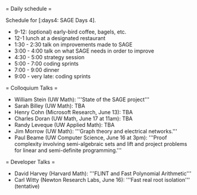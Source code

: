 = Daily schedule =

Schedule for [:days4: SAGE Days 4].

 * 9-12: (optional) early-bird coffee, bagels, etc.
 * 12-1 lunch at a designated restaurant
 * 1:30 - 2:30 talk on improvements made to SAGE
 * 3:00 - 4:00 talk on what SAGE needs in order to improve
 * 4:30 - 5:00 strategy session
 * 5:00 - 7:00 coding sprints
 * 7:00 - 9:00 dinner
 * 9:00 - very late:  coding sprints

= Colloquium Talks =
 * William Stein (UW Math): '''State of the SAGE project'''
 * Sarah Billey (UW Math): TBA
 * Henry Cohn (Microsoft Research, June 13): TBA
 * Charles Doran (UW Math, June 17 at 11am): TBA
 * Randy Leveque (UW Applied Math): TBA
 * Jim Morrow (UW Math): '''Graph theory and electrical networks.'''
 * Paul Beame (UW Computer Science, June 16 at 3pm): '''Proof complexity involving semi-algebraic sets and lift and project problems for linear and semi-definite programming.'''

= Developer Talks =
 * David Harvey (Harvard Math): '''FLINT and Fast Polynomial Arithmetic'''
 * Carl Witty (Newton Research Labs, June 16): '''Fast real root isolation''' (tentative)
